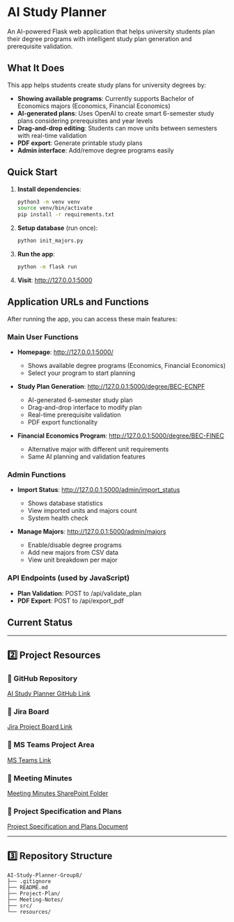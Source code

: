 # AI Study Planner

An AI-powered Flask web application that helps university students plan their degree programs with intelligent study plan generation and prerequisite validation.

## What It Does

This app helps students create study plans for university degrees by:
- **Showing available programs**: Currently supports Bachelor of Economics majors (Economics, Financial Economics)
- **AI-generated plans**: Uses OpenAI to create smart 6-semester study plans considering prerequisites and year levels
- **Drag-and-drop editing**: Students can move units between semesters with real-time validation
- **PDF export**: Generate printable study plans
- **Admin interface**: Add/remove degree programs easily

## Quick Start

1. **Install dependencies**:
   ```bash
   python3 -m venv venv
   source venv/bin/activate
   pip install -r requirements.txt
   ```

2. **Setup database** (run once):
   ```bash
   python init_majors.py
   ```

3. **Run the app**:
   ```bash
   python -m flask run
   ```

4. **Visit**: http://127.0.0.1:5000

## Application URLs and Functions

After running the app, you can access these main features:

### Main User Functions
- **Homepage**: http://127.0.0.1:5000/
  - Shows available degree programs (Economics, Financial Economics)
  - Select your program to start planning

- **Study Plan Generation**: http://127.0.0.1:5000/degree/BEC-ECNPF
  - AI-generated 6-semester study plan
  - Drag-and-drop interface to modify plan
  - Real-time prerequisite validation
  - PDF export functionality

- **Financial Economics Program**: http://127.0.0.1:5000/degree/BEC-FINEC
  - Alternative major with different unit requirements
  - Same AI planning and validation features

### Admin Functions
- **Import Status**: http://127.0.0.1:5000/admin/import_status
  - Shows database statistics
  - View imported units and majors count
  - System health check

- **Manage Majors**: http://127.0.0.1:5000/admin/majors
  - Enable/disable degree programs
  - Add new majors from CSV data
  - View unit breakdown per major

### API Endpoints (used by JavaScript)
- **Plan Validation**: POST to /api/validate_plan
- **PDF Export**: POST to /api/export_pdf

## Current Status

---

## 2️⃣ Project Resources

### 📂 GitHub Repository
[AI Study Planner GitHub Link](https://github.com/meiliyuri/AI-Study-Planner-Group8.git)

### 📌 Jira Board
[Jira Project Board Link](https://cits5206-2025s2-gourp8.atlassian.net/jira/software/projects/ASP/summary)

### 💬 MS Teams Project Area
[MS Teams Link](https://teams.microsoft.com/l/channel/19%3A878c9bc400744c2388c6fddd909a99eb%40thread.tacv2/Group%208?groupId=e524efef-b404-40f0-a05e-8dd542306098&tenantId=05894af0-cb28-46d8-8716-74cdb46e2226&ngc=true)

### 📝 Meeting Minutes
[Meeting Minutes SharePoint Folder](https://uniwa.sharepoint.com/:f:/r/teams/CITS5206SEM-22025-Group8/Shared%20Documents/Group%208/Meeting%20Minutes?csf=1&web=1&e=2pU9t4)

### 📅 Project Specification and Plans
[Project Specification and Plans Document](https://uniwa.sharepoint.com/:w:/r/teams/CITS5206SEM-22025-Group8/Shared%20Documents/Group%208/2025-08-03%20-%20Project%20Specification%20and%20Plans%20(Ai%20First%20DRAFT).docx?d=w07de8b6aa1964b9790ed4f46c9dc61c0&csf=1&web=1&e=p3Awge)

---

## 3️⃣ Repository Structure
```plaintext
AI-Study-Planner-Group8/
├── .gitignore
├── README.md
├── Project-Plan/
├── Meeting-Notes/
├── src/
└── resources/
